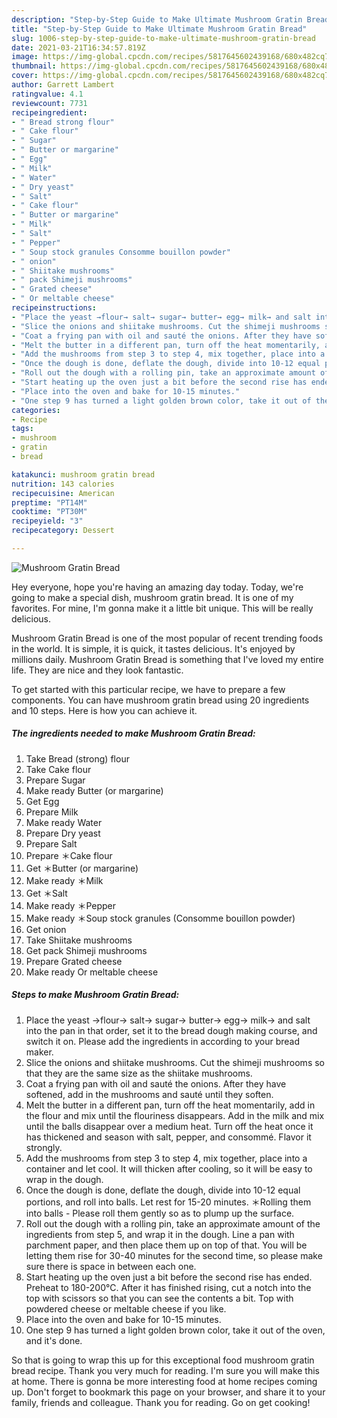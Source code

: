 ```yaml
---
description: "Step-by-Step Guide to Make Ultimate Mushroom Gratin Bread"
title: "Step-by-Step Guide to Make Ultimate Mushroom Gratin Bread"
slug: 1006-step-by-step-guide-to-make-ultimate-mushroom-gratin-bread
date: 2021-03-21T16:34:57.819Z
image: https://img-global.cpcdn.com/recipes/5817645602439168/680x482cq70/mushroom-gratin-bread-recipe-main-photo.jpg
thumbnail: https://img-global.cpcdn.com/recipes/5817645602439168/680x482cq70/mushroom-gratin-bread-recipe-main-photo.jpg
cover: https://img-global.cpcdn.com/recipes/5817645602439168/680x482cq70/mushroom-gratin-bread-recipe-main-photo.jpg
author: Garrett Lambert
ratingvalue: 4.1
reviewcount: 7731
recipeingredient:
- " Bread strong flour"
- " Cake flour"
- " Sugar"
- " Butter or margarine"
- " Egg"
- " Milk"
- " Water"
- " Dry yeast"
- " Salt"
- " Cake flour"
- " Butter or margarine"
- " Milk"
- " Salt"
- " Pepper"
- " Soup stock granules Consomme bouillon powder"
- " onion"
- " Shiitake mushrooms"
- " pack Shimeji mushrooms"
- " Grated cheese"
- " Or meltable cheese"
recipeinstructions:
- "Place the yeast →flour→ salt→ sugar→ butter→ egg→ milk→ and salt into the pan in that order, set it to the bread dough making course, and switch it on.  Please add the ingredients in according to your bread maker."
- "Slice the onions and shiitake mushrooms. Cut the shimeji mushrooms so that they are the same size as the shiitake mushrooms."
- "Coat a frying pan with oil and sauté the onions. After they have softened, add in the mushrooms and sauté until they soften."
- "Melt the butter in a different pan, turn off the heat momentarily, add in the flour and mix until the flouriness disappears. Add in the milk and mix until the balls disappear over a medium heat. Turn off the heat once it has thickened and season with salt, pepper, and consommé. Flavor it strongly."
- "Add the mushrooms from step 3 to step 4, mix together, place into a container and let cool. It will thicken after cooling, so  it will be easy to wrap in the dough."
- "Once the dough is done, deflate the dough, divide into 10-12 equal portions, and roll into balls. Let rest for 15-20 minutes.  ＊Rolling them into balls - Please roll them gently so as to plump up the surface."
- "Roll out the dough with a rolling pin, take an approximate amount of the ingredients from step 5, and wrap it in the dough. Line a pan with parchment paper, and then place them up on top of that. You will be letting them rise for 30-40 minutes for the second time, so please make sure there is space in between each one."
- "Start heating up the oven just a bit before the second rise has ended. Preheat to 180-200℃. After it has finished rising, cut a notch into the top with scissors so that you can see the contents a bit. Top with powdered cheese or meltable cheese if you like."
- "Place into the oven and bake for 10-15 minutes."
- "One step 9 has turned a light golden brown color, take it out of the oven, and it&#39;s done."
categories:
- Recipe
tags:
- mushroom
- gratin
- bread

katakunci: mushroom gratin bread 
nutrition: 143 calories
recipecuisine: American
preptime: "PT14M"
cooktime: "PT30M"
recipeyield: "3"
recipecategory: Dessert

---
```



![Mushroom Gratin Bread](https://img-global.cpcdn.com/recipes/5817645602439168/680x482cq70/mushroom-gratin-bread-recipe-main-photo.jpg)

Hey everyone, hope you're having an amazing day today. Today, we're going to make a special dish, mushroom gratin bread. It is one of my favorites. For mine, I'm gonna make it a little bit unique. This will be really delicious.

Mushroom Gratin Bread is one of the most popular of recent trending foods in the world. It is simple, it is quick, it tastes delicious. It's enjoyed by millions daily. Mushroom Gratin Bread is something that I've loved my entire life. They are nice and they look fantastic.




To get started with this particular recipe, we have to prepare a few components. You can have mushroom gratin bread using 20 ingredients and 10 steps. Here is how you can achieve it.

<!--inarticleads1-->

##### The ingredients needed to make Mushroom Gratin Bread:

1. Take  Bread (strong) flour
1. Take  Cake flour
1. Prepare  Sugar
1. Make ready  Butter (or margarine)
1. Get  Egg
1. Prepare  Milk
1. Make ready  Water
1. Prepare  Dry yeast
1. Prepare  Salt
1. Prepare  ＊Cake flour
1. Get  ＊Butter (or margarine)
1. Make ready  ＊Milk
1. Get  ＊Salt
1. Make ready  ＊Pepper
1. Make ready  ＊Soup stock granules (Consomme bouillon powder)
1. Get  onion
1. Take  Shiitake mushrooms
1. Get  pack Shimeji mushrooms
1. Prepare  Grated cheese
1. Make ready  Or meltable cheese




<!--inarticleads2-->

##### Steps to make Mushroom Gratin Bread:

1. Place the yeast →flour→ salt→ sugar→ butter→ egg→ milk→ and salt into the pan in that order, set it to the bread dough making course, and switch it on.  Please add the ingredients in according to your bread maker.
1. Slice the onions and shiitake mushrooms. Cut the shimeji mushrooms so that they are the same size as the shiitake mushrooms.
1. Coat a frying pan with oil and sauté the onions. After they have softened, add in the mushrooms and sauté until they soften.
1. Melt the butter in a different pan, turn off the heat momentarily, add in the flour and mix until the flouriness disappears. Add in the milk and mix until the balls disappear over a medium heat. Turn off the heat once it has thickened and season with salt, pepper, and consommé. Flavor it strongly.
1. Add the mushrooms from step 3 to step 4, mix together, place into a container and let cool. It will thicken after cooling, so  it will be easy to wrap in the dough.
1. Once the dough is done, deflate the dough, divide into 10-12 equal portions, and roll into balls. Let rest for 15-20 minutes.  ＊Rolling them into balls - Please roll them gently so as to plump up the surface.
1. Roll out the dough with a rolling pin, take an approximate amount of the ingredients from step 5, and wrap it in the dough. Line a pan with parchment paper, and then place them up on top of that. You will be letting them rise for 30-40 minutes for the second time, so please make sure there is space in between each one.
1. Start heating up the oven just a bit before the second rise has ended. Preheat to 180-200℃. After it has finished rising, cut a notch into the top with scissors so that you can see the contents a bit. Top with powdered cheese or meltable cheese if you like.
1. Place into the oven and bake for 10-15 minutes.
1. One step 9 has turned a light golden brown color, take it out of the oven, and it&#39;s done.




So that is going to wrap this up for this exceptional food mushroom gratin bread recipe. Thank you very much for reading. I'm sure you will make this at home. There is gonna be more interesting food at home recipes coming up. Don't forget to bookmark this page on your browser, and share it to your family, friends and colleague. Thank you for reading. Go on get cooking!
